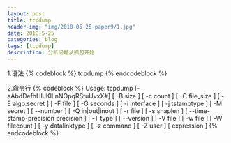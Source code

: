 ```yaml
---
layout: post
title: tcpdump
header-img: "img/2018-05-25-paper9/1.jpg"
date: 2018-5-25
categories: blog
tags: [tcpdump]
description: 分析问题从抓包开始
---
```



1.语法
{% codeblock %}
tcpdump
{% endcodeblock %}

2.命令行
{% codeblock %}
Usage: tcpdump [-aAbdDefhHIJKlLnNOpqRStuUvxX#] [ -B size ] [ -c count ]
        [ -C file_size ] [ -E algo:secret ] [ -F file ] [ -G seconds ]
        [ -i interface ] [ -j tstamptype ] [ -M secret ] [ --number ]
        [ -Q in|out|inout ]
        [ -r file ] [ -s snaplen ] [ --time-stamp-precision precision ]
        [ -T type ] [ --version ] [ -V file ]
        [ -w file ] [ -W filecount ] [ -y datalinktype ] [ -z command ]
        [ -Z user ] [ expression ]
{% endcodeblock %}